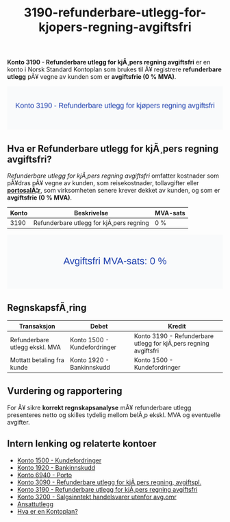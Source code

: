 ﻿---
title: "3190-refunderbare-utlegg-for-kjopers-regning-avgiftsfri"
meta_title: "3190-refunderbare-utlegg-for-kjopers-regning-avgiftsfri"
meta_description: "**Konto 3190 - Refunderbare utlegg for kjÃ¸pers regning avgiftsfri** er en konto i Norsk Standard Kontoplan som brukes til Ã¥ registrere **refunderbare utlegg**..."
slug: 3190-refunderbare-utlegg-for-kjopers-regning-avgiftsfri
type: blog
layout: pages/single
---

**Konto 3190 - Refunderbare utlegg for kjÃ¸pers regning avgiftsfri** er en konto i Norsk Standard Kontoplan som brukes til Ã¥ registrere **refunderbare utlegg** pÃ¥ vegne av kunden som er **avgiftsfrie (0 % MVA)**.

![Illustrasjon av Konto 3190 - Refunderbare utlegg for kjÃ¸pers regning avgiftsfri](3190-refunderbare-utlegg-for-kjopers-regning-avgiftsfri-image.svg)

## Hva er Refunderbare utlegg for kjÃ¸pers regning avgiftsfri?

*Refunderbare utlegg for kjÃ¸pers regning avgiftsfri* omfatter kostnader som pÃ¥dras pÃ¥ vegne av kunden, som reisekostnader, tollavgifter eller **[portosalÃ¦r](/blogs/kontoplan/6940-porto "Konto 6940 - Porto")**, som virksomheten senere krever dekket av kunden, og som er **avgiftsfrie (0 % MVA)**.

| Konto | Beskrivelse                             | MVA-sats |
|-------|-----------------------------------------|----------|
| 3190  | Refunderbare utlegg for kjÃ¸pers regning | 0 %      |

![Avgiftsfri MVA-sats: 0 %](3190-mva-avgiftsfri.svg)

## RegnskapsfÃ¸ring

| Transaksjon                    | Debet                        | Kredit                                                   |
|--------------------------------|------------------------------|----------------------------------------------------------|
| Refunderbare utlegg ekskl. MVA | Konto 1500 - Kundefordringer | Konto 3190 - Refunderbare utlegg for kjÃ¸pers regning avgiftsfri |
| Mottatt betaling fra kunde     | Konto 1920 - Bankinnskudd    | Konto 1500 - Kundefordringer                             |

## Vurdering og rapportering

For Ã¥ sikre **korrekt regnskapsanalyse** mÃ¥ refunderbare utlegg presenteres netto og skilles tydelig mellom belÃ¸p ekskl. MVA og eventuelle avgifter.

## Intern lenking og relaterte kontoer

* [Konto 1500 - Kundefordringer](/blogs/kontoplan/1500-kundefordringer "Konto 1500 - Kundefordringer")
* [Konto 1920 - Bankinnskudd](/blogs/kontoplan/1920-bankinnskudd "Konto 1920 - Bankinnskudd")
* [Konto 6940 - Porto](/blogs/kontoplan/6940-porto "Konto 6940 - Porto")
* [Konto 3090 - Refunderbare utlegg for kjÃ¸pers regning, avgiftspl.](/blogs/kontoplan/3090-refunderbare-utlegg-for-kjopers-regning-avgiftspl "Konto 3090 - Refunderbare utlegg for kjÃ¸pers regning, avgiftspl.")
* [Konto 3190 - Refunderbare utlegg for kjÃ¸pers regning avgiftsfri](/blogs/kontoplan/3190-refunderbare-utlegg-for-kjopers-regning-avgiftsfri "Konto 3190 - Refunderbare utlegg for kjÃ¸pers regning avgiftsfri")
* [Konto 3200 - Salgsinntekt handelsvarer utenfor avg.omr](/blogs/kontoplan/3200-salgsinntekt-handelsvarer-utenfor-avg-omr "Konto 3200 - Salgsinntekt handelsvarer utenfor avg.omr")
* [Ansattutlegg](/blogs/regnskap/ansattutlegg "Ansattutlegg - En komplett guide til utlegg fra ansatte")
* [Hva er en Kontoplan?](/blogs/regnskap/hva-er-kontoplan "Hva er en Kontoplan? Komplett Guide til Kontoplaner i Norsk Regnskap")
